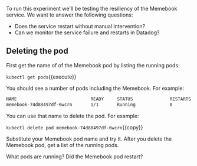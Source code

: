 To run this experiment we'll be testing the resiliency of the Memebook service. We want to answer the following questions:

- Does the service restart without manual intervention?
- Can we monitor the service failure and restarts in Datadog?

## Deleting the pod

First get the name of of the Memebook pod by listing the running pods:

`kubectl get pods`{{execute}}

You should see a number of pods including the Memebook. For example:

```bash
NAME                            READY     STATUS              RESTARTS   AGE
memebook-74d88497df-6wcrn       1/1       Running             0          23s
```

You can use that name to delete the pod. For example:

`kubectl delete pod memebook-74d88497df-6wcrn`{{copy}}

Substitute your Memebook pod name and try it. After you delete the Memebook pod, get a list of the running pods.

What pods are running? Did the Memebook pod restart?
